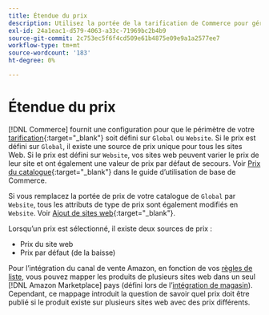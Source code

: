 ```yaml
---
title: Étendue du prix
description: Utilisez la portée de la tarification de Commerce pour gérer les tarifs en fonction de plusieurs sites web ou à l’échelle mondiale.
exl-id: 24a1eac1-d579-4063-a33c-71969bc2b4b9
source-git-commit: 2c753ec5f6f4cd509e61b4875e09e9a1a2577ee7
workflow-type: tm+mt
source-wordcount: '183'
ht-degree: 0%

---
```


# Étendue du prix

[!DNL Commerce] fournit une configuration pour que le périmètre de votre  [tarification](https://docs.magento.com/user-guide/configuration/catalog/catalog.html#price){:target=&quot;_blank&quot;} soit défini sur  `Global` ou  `Website`. Si le prix est défini sur `Global`, il existe une source de prix unique pour tous les sites Web. Si le prix est défini sur `Website`, vos sites web peuvent varier le prix de leur site et ont également une valeur de prix par défaut de secours. Voir [Prix du catalogue](https://docs.magento.com/user-guide/configuration/catalog/catalog.html#price){:target=&quot;_blank&quot;} dans le guide d’utilisation de base de Commerce.

Si vous remplacez la portée de prix de votre catalogue de `Global` par `Website`, tous les attributs de type de prix sont également modifiés en `Website`. Voir [Ajout de sites web](https://docs.magento.com/user-guide/stores/stores-all-create-website.html){:target=&quot;_blank&quot;}.

Lorsqu’un prix est sélectionné, il existe deux sources de prix :

- Prix du site web
- Prix par défaut (de la baisse)

Pour l’intégration du canal de vente Amazon, en fonction de vos [règles de liste](./listing-rules.md), vous pouvez mapper les produits de plusieurs sites web dans un seul [!DNL Amazon Marketplace] pays (défini lors de l’[intégration de magasin](./store-integration.md)). Cependant, ce mappage introduit la question de savoir quel prix doit être publié si le produit existe sur plusieurs sites web avec des prix différents.

